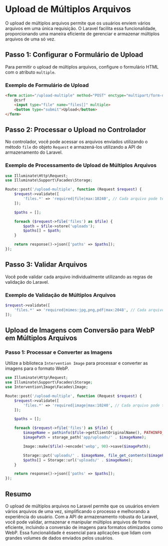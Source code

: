 # Upload de Múltiplos Arquivos

O upload de múltiplos arquivos permite que os usuários enviem vários arquivos em uma única requisição. O Laravel facilita essa funcionalidade, proporcionando uma maneira eficiente de gerenciar e armazenar múltiplos arquivos de uma só vez.

## Passo 1: Configurar o Formulário de Upload

Para permitir o upload de múltiplos arquivos, configure o formulário HTML com o atributo `multiple`.

### Exemplo de Formulário de Upload

```html
<form action="/upload-multiple" method="POST" enctype="multipart/form-data">
    @csrf
    <input type="file" name="files[]" multiple>
    <button type="submit">Upload</button>
</form>
```

## Passo 2: Processar o Upload no Controlador

No controlador, você pode acessar os arquivos enviados utilizando o método `file` do objeto `Request` e armazená-los utilizando a API de armazenamento do Laravel.

### Exemplo de Processamento de Upload de Múltiplos Arquivos

```php
use Illuminate\Http\Request;
use Illuminate\Support\Facades\Storage;

Route::post('/upload-multiple', function (Request $request) {
    $request->validate([
        'files.*' => 'required|file|max:10240', // Cada arquivo pode ter até 10 MB
    ]);

    $paths = [];

    foreach ($request->file('files') as $file) {
        $path = $file->store('uploads');
        $paths[] = $path;
    }

    return response()->json(['paths' => $paths]);
});
```

## Passo 3: Validar Arquivos

Você pode validar cada arquivo individualmente utilizando as regras de validação do Laravel.

### Exemplo de Validação de Múltiplos Arquivos

```php
$request->validate([
    'files.*' => 'required|mimes:jpg,png,pdf|max:2048', // Cada arquivo pode ter até 2 MB
]);
```

## Upload de Imagens com Conversão para WebP em Múltiplos Arquivos

### Passo 1: Processar e Converter as Imagens

Utilize a biblioteca `Intervention Image` para processar e converter as imagens para o formato WebP.

```php
use Illuminate\Http\Request;
use Illuminate\Support\Facades\Storage;
use Intervention\Image\Facades\Image;

Route::post('/upload-multiple', function (Request $request) {
    $request->validate([
        'files.*' => 'required|image|max:10240', // Cada arquivo pode ter até 10 MB
    ]);

    $paths = [];

    foreach ($request->file('files') as $file) {
        $imageName = pathinfo($file->getClientOriginalName(), PATHINFO_FILENAME) . '.webp';
        $imagePath = storage_path('app/uploads/' . $imageName);

        Image::make($file)->encode('webp', 90)->save($imagePath);

        Storage::put('uploads/' . $imageName, file_get_contents($imagePath));
        $paths[] = Storage::url('uploads/' . $imageName);
    }

    return response()->json(['paths' => $paths]);
});
```

## Resumo

O upload de múltiplos arquivos no Laravel permite que os usuários enviem vários arquivos de uma vez, simplificando o processo e melhorando a experiência do usuário. Com a API de armazenamento robusta do Laravel, você pode validar, armazenar e manipular múltiplos arquivos de forma eficiente, incluindo a conversão de imagens para formatos otimizados como WebP. Essa funcionalidade é essencial para aplicações que lidam com grandes volumes de dados enviados pelos usuários.
